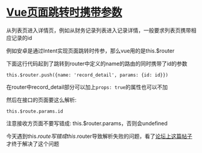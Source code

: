 # [Vue页面跳转时携带参数](/2020/09/vue_router_params.md)

从列表页进入详情页，例如从财务记录列表进入记录详情，一般要求列表页携带相应记录的id

例如安卓是通过Intent实现页面跳转时传参，那么vue用的是this.$router

下面这行代码起到了跳转到router中定义的name的路由的同时携带了id的参数

`this.$router.push({name: 'record_detail', params: {id: id}})`

在router中record_detail部分可以加上`props: true`的属性也可以不加

然后在接口的页面要这么解析:

`this.$route.params.id`

注意接收方页面不要写错成: this.$router.params，否则会undefined

今天遇到this.$route写错成this.$router导致解析失败的问题，看了[论坛上这篇帖子](https://forum.vuejs.org/t/router-params-is-undefined/3783)
才终于解决了这个问题
